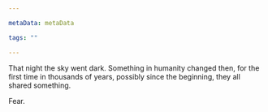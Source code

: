 ```yaml
---

metaData: metaData

tags: ""

---
```


That night the sky went dark. Something in humanity changed then, for the first time in thousands of years, possibly since the beginning, they all shared something.

Fear.